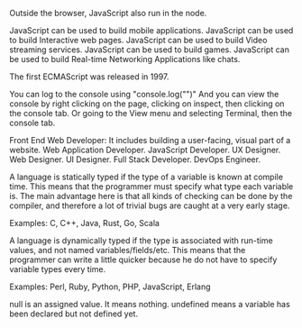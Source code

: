 <!-- What runs javascript outside the browser? -->
Outside the browser, JavaScript also run in the node.

<!-- Name 5 things Javascript can do -->
JavaScript can be used to build mobile applications.
JavaScript can be used to build Interactive web pages.
JavaScript can be used to build Video streaming services.
JavaScript can be used to build games.
JavaScript can be used to build Real-time Networking Applications like chats.

<!-- When was ECMAScript first released? -->
The first ECMAScript was released in 1997.

<!-- How do you log to the console? -->
You can log to the console using "console.log("")"
And you can view the console by right clicking on the page, clicking on inspect, then clicking on the console tab. Or going to the View menu and selecting Terminal, then the console tab.

<!-- List the tech fields that use javaScript -->
Front End Web Developer: It includes building a user-facing, visual part of a website.
Web Application Developer.
JavaScript Developer.
UX Designer.
Web Designer.
UI Designer.
Full Stack Developer.
DevOps Engineer.

<!-- Differentiate between statically and dynamically typed programming languages and give examples of languages that fall under each category. -->
A language is statically typed if the type of a variable is known at compile time. This means that the programmer must specify what type each variable is.
The main advantage here is that all kinds of checking can be done by the compiler, and therefore a lot of trivial bugs are caught at a very early stage.

Examples: C, C++, Java, Rust, Go, Scala

A language is dynamically typed if the type is associated with run-time values, and not named variables/fields/etc. This means that the programmer can write a little quicker because he do not have to specify variable types every time.

Examples: Perl, Ruby, Python, PHP, JavaScript, Erlang


<!-- Differentiate between the JavaScript data types 'null' and 'undefined' -->
null is an assigned value. It means nothing. 
undefined means a variable has been declared but not defined yet.